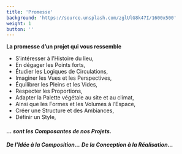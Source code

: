 ```yaml
---
title: 'Promesse'
background: 'https://source.unsplash.com/zglUlG8k47I/1600x500'
weight: 1
button: ''
---
```


**La promesse d’un projet qui vous ressemble**

 - S’intéresser à l’Histoire du lieu,
 - En dégager les Points forts,
 - Étudier les Logiques de Circulations,
 - Imaginer les Vues et les Perspectives,
 - Équilibrer les Pleins et les Vides,
 - Respecter les Proportions,
 - Adapter la Palette végétale au site et au climat,
 - Ainsi que les Formes et les Volumes à l’Espace, 
 - Créer une Structure et des Ambiances,
 - Définir un Style,

####  ***…  sont les Composantes de nos Projets.***

 **_De l’Idée à la Composition…_**
***De la Conception à la Réalisation...*** 
